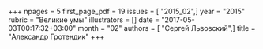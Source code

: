 +++
npages = 5
first_page_pdf = 19
issues = [ "2015_02",]
year = "2015"
rubric = "Великие умы"
illustrators = []
date = "2017-05-03T00:17:32+03:00"
month = "02"
authors = [ "Сергей Львовский",]
title = "Александр Гротендик"
+++
